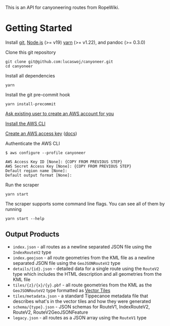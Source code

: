 This is an API for canyoneering routes from RopeWiki.

# Getting Started

Install [git](https://git-scm.com), [Node.js](https://nodejs.org/en) (>= v19)
[yarn](https://yarnpkg.com/) (>= v1.22), and pandoc (>= 0.3.0)

Clone this git repository

```
git clone git@github.com:lucaswoj/canyoneer.git
cd canyoneer
```

Install all dependencies

```
yarn
```

Install the git pre-commit hook

```
yarn install-precommit
```

[Ask existing user to create an AWS account for you](https://us-east-1.console.aws.amazon.com/singlesignon/home?region=us-east-1&userCreationOrigin=IAM#!/instances/72232ee7076fe391/users)

[Install the AWS CLI](https://docs.aws.amazon.com/cli/latest/userguide/getting-started-install.html)

[Create an AWS access key](https://us-east-1.console.aws.amazon.com/iam/home#/security_credentials) ([docs](https://docs.aws.amazon.com/IAM/latest/UserGuide/id_credentials_access-keys.html#Using_CreateAccessKey))

Authenticate the AWS CLI

```
$ aws configure --profile canyoneer

AWS Access Key ID [None]: {COPY FROM PREVIOUS STEP}
AWS Secret Access Key [None]: {COPY FROM PREVIOUS STEP}
Default region name [None]:
Default output format [None]:
```

Run the scraper

```
yarn start
```

The scraper supports some command line flags. You can see all of them by running

```
yarn start --help
```

## Output Products

- `index.json` - all routes as a newline separated JSON file using the `IndexRouteV2` type
- `index.geojson` - all route geometries from the KML file as a newline separated JSON file using the `GeoJSONRouteV2` type
- `details/{id}.json` - detailed data for a single route using the `RouteV2` type which includes the HTML description and all geometries from the KML file
- `tiles/{z}/{x}/{y}.pbf` - all route geometries from the KML as the `GeoJSONRouteV2` type formatted as [Vector Tiles](https://github.com/mapbox/vector-tile-spec/)
- `tiles/metadata.json` - a standard Tippecanoe metadata file that describes what's in the vector tiles and how they were generated
- `schema/{type}.json` - JSON schemas for RouteV1, IndexRouteV2, RouteV2, RouteV2GeoJSONFeature
- `legacy.json` - all routes as a JSON array using the `RouteV1` type
